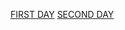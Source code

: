 
[FIRST DAY](https://github.com/joyalpj573/internship/blob/main/1firstday.md)
[SECOND DAY](https://github.com/joyalpj573/internship/blob/main/2ndday.md)


